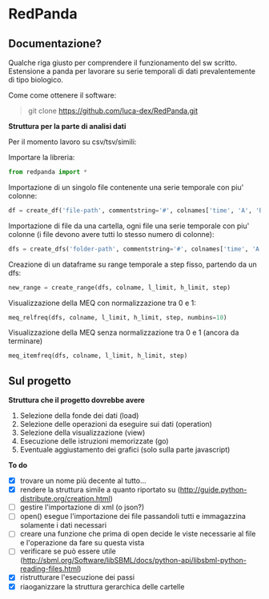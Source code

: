 RedPanda
========

Documentazione?
---------------

Qualche riga giusto per comprendere il funzionamento del sw scritto. Estensione a panda per lavorare su serie
temporali di dati prevalentemente di tipo biologico.

Come come ottenere il software:

> git clone https://github.com/luca-dex/RedPanda.git

**Struttura per la parte di analisi dati**


Per il momento lavoro su csv/tsv/simili:

Importare la libreria:
```python
from redpanda import *
```

Importazione di un singolo file contenente una serie temporale con piu' colonne:

```python
df = create_df('file-path', commentstring='#', colnames['time', 'A', 'B'], low_limit='', high_limit='')
```

Importazione di file da una cartella, ogni file una serie temporale 
con piu' colonne (i file devono avere tutti lo stesso numero di colonne):

```python
dfs = create_dfs('folder-path', commentstring='#', colnames['time', 'A', 'B'], low_limit='', high_limit='')
```

Creazione di un dataframe su range temporale a step fisso, partendo da un dfs:

```python
new_range = create_range(dfs, colname, l_limit, h_limit, step)
```

Visualizzazione della MEQ con normalizzazione tra 0 e 1:

```python
meq_relfreq(dfs, colname, l_limit, h_limit, step, numbins=10)
```

Visualizzazione della MEQ senza normalizzazione tra 0 e 1 (ancora da terminare)

```python
meq_itemfreq(dfs, colname, l_limit, h_limit, step)
```

Sul progetto
------------

**Struttura che il progetto dovrebbe avere**

1. Selezione della fonde dei dati (load)
2. Selezione delle operazioni da eseguire sui dati (operation)
3. Selezione della visualizzazione (view)
4. Esecuzione delle istruzioni memorizzate (go)
5. Eventuale aggiustamento dei grafici (solo sulla parte javascript)

**To do**

* [x] trovare un nome più decente al tutto...
* [x] rendere la struttura simile a quanto riportato su (http://guide.python-distribute.org/creation.html)
* [ ] gestire l'importazione di xml (o json?)
* [ ] open() esegue l'importazione dei file passandoli tutti e immagazzina solamente i dati necessari
* [ ] creare una funzione che prima di open decide le viste necessarie al file e l'operazione da fare su questa vista
* [ ] verificare se può essere utile (http://sbml.org/Software/libSBML/docs/python-api/libsbml-python-reading-files.html)
* [x] ristrutturare l'esecuzione dei passi
* [x] riaoganizzare la struttura gerarchica delle cartelle
